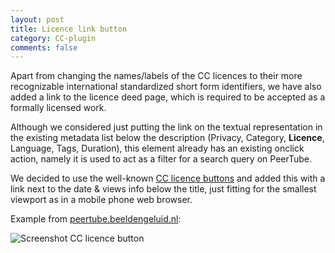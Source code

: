 ```yaml
---
layout: post
title: Licence link button
category: CC-plugin
comments: false
---
```


Apart from changing the names/labels of the CC licences to their more recognizable international standardized short form identifiers, we have also added a link to the licence deed page, which is required to be accepted as a formally licensed work.

Although we considered just putting the link on the textual representation in the existing metadata list below the description (Privacy, Category, **Licence**, Language, Tags, Duration), this element already has an existing onclick action, namely it is used to act as a filter for a search query on PeerTube.

We decided to use the well-known [CC licence buttons](https://licensebuttons.net/) and added this with a link next to the date & views info below the title, just fitting for the smallest viewport as in a mobile phone web browser.

Example from [peertube.beeldengeluid.nl](https://peertube.beeldengeluid.nl/w/gCFCSfx2HidXAZ94ujUPTy):

![Screenshot CC licence button](/extending-peertube/screenshots/screenshot_cc_linkbutton.png)
